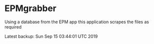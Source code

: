 # EPMgrabber
Using a database from the EPM app this application scrapes the files as required


Latest backup: Sun Sep 15 03:44:01 UTC 2019
